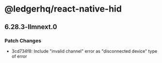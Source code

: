 # @ledgerhq/react-native-hid

## 6.28.3-llmnext.0

### Patch Changes

- 3cd734f8: Include "invalid channel" error as "disconnected device" type of error
